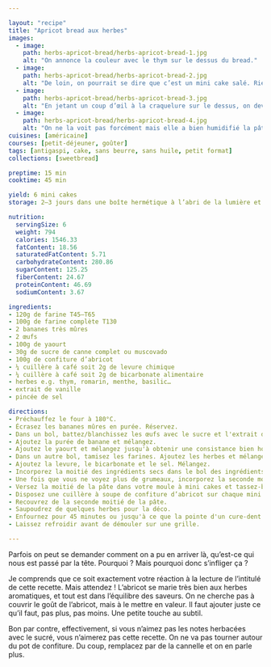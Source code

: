 ```yaml
---

layout: "recipe"
title: "Apricot bread aux herbes"
images:
  - image:
    path: herbs-apricot-bread/herbs-apricot-bread-1.jpg
    alt: "On annonce la couleur avec le thym sur le dessus du bread."
  - image:
    path: herbs-apricot-bread/herbs-apricot-bread-2.jpg
    alt: "De loin, on pourrait se dire que c’est un mini cake salé. Rien sinon le thym, ne vient s’afficher devant nos yeux."
  - image:
    path: herbs-apricot-bread/herbs-apricot-bread-3.jpg
    alt: "En jetant un coup d’œil à la craquelure sur le dessus, on devine néanmoins de la confiture."
  - image:
    path: herbs-apricot-bread/herbs-apricot-bread-4.jpg
    alt: "On ne la voit pas forcément mais elle a bien humidifié la pâte autour, et son goût sera donc très abricoté."
cuisines: [américaine]
courses: [petit-déjeuner, goûter]
tags: [antigaspi, cake, sans beurre, sans huile, petit format]
collections: [sweetbread]

preptime: 15 min
cooktime: 45 min

yield: 6 mini cakes
storage: 2–3 jours dans une boîte hermétique à l’abri de la lumière et de la chaleur. 5 jours au frigo. 2 mois au congélateur.

nutrition:
  servingSize: 6
  weight: 794
  calories: 1546.33
  fatContent: 18.56
  saturatedFatContent: 5.71
  carbohydrateContent: 280.86
  sugarContent: 125.25
  fiberContent: 24.67
  proteinContent: 46.69
  sodiumContent: 3.67

ingredients:
- 120g de farine T45–T65
- 100g de farine complète T130
- 2 bananes très mûres
- 2 œufs
- 100g de yaourt
- 30g de sucre de canne complet ou muscovado
- 100g de confiture d’abricot
- ¼ cuillère à café soit 2g de levure chimique
- ¼ cuillère à café soit 2g de bicarbonate alimentaire
- herbes e.g. thym, romarin, menthe, basilic…
- extrait de vanille
- pincée de sel

directions:
- Préchauffez le four à 180°C.
- Écrasez les bananes mûres en purée. Réservez.
- Dans un bol, battez/blanchissez les œufs avec le sucre et l'extrait de vanille. 
- Ajoutez la purée de banane et mélangez.
- Ajoutez le yaourt et mélangez jusqu'à obtenir une consistance bien homogène.
- Dans un autre bol, tamisez les farines. Ajoutez les herbes et mélangez bien au fouet.
- Ajoutez la levure, le bicarbonate et le sel. Mélangez. 
- Incorporez la moitié des ingrédients secs dans le bol des ingrédients humides à la maryse. 
- Une fois que vous ne voyez plus de grumeaux, incorporez la seconde moitié. Réservez. 
- Versez la moitié de la pâte dans votre moule à mini cakes et tassez-bien.
- Disposez une cuillère à soupe de confiture d’abricot sur chaque mini cake en laissant de l’espace au bord.
- Recouvrez de la seconde moitié de la pâte.
- Saupoudrez de quelques herbes pour la déco.
- Enfournez pour 45 minutes ou jusqu'à ce que la pointe d'un cure-dent ressorte sèche. 
- Laissez refroidir avant de démouler sur une grille. 

---
```


Parfois on peut se demander comment on a pu en arriver là, qu’est-ce qui nous est passé par la tête. Pourquoi&nbsp;? Mais pourquoi donc s’infliger ça&nbsp;?

Je comprends que ce soit exactement votre réaction à la lecture de l’intitulé de cette recette. Mais attendez&nbsp;! L’abricot se marie très bien aux herbes aromatiques, et tout est dans l’équilibre des saveurs. On ne cherche pas à couvrir le goût de l’abricot, mais à le mettre en valeur. Il faut ajouter juste ce qu’il faut, pas plus, pas moins. Une petite touche au subtil.

Bon par contre, effectivement, si vous n’aimez pas les notes herbacées avec le sucré, vous n’aimerez pas cette recette. On ne va pas tourner autour du pot de confiture. Du coup, remplacez par de la cannelle et on en parle plus.